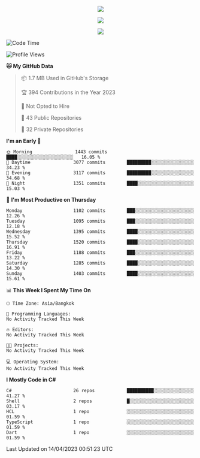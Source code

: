 <p align="center">
  <a href="say-hi.gif"> 
    <img align="center" src="say-hi.gif"/>
  </a>
</p>
<p align="center">
  <a href="https://github.com/htthinh1999">
    <img align="center" src="https://github-readme-stats-kappa-pink.vercel.app/api?username=htthinh1999&show_icons=true&count_private=true&theme=dracula"/>
  </a>
</p>
<p align="center">
  <a href="https://github.com/htthinh1999">
    <img src="https://github-readme-stats-kappa-pink.vercel.app/api/top-langs/?username=htthinh1999&layout=compact&langs_count=6&count_private=true&hide=tsql,hlsl,glsl,shaderlab&theme=dracula"/>
  </a>
</p>

<!--START_SECTION:waka-->
![Code Time](http://img.shields.io/badge/Code%20Time-0%20secs-blue)

![Profile Views](http://img.shields.io/badge/Profile%20Views-0-blue)

**🐱 My GitHub Data** 

> 📦 1.7 MB Used in GitHub's Storage 
 > 
> 🏆 394 Contributions in the Year 2023
 > 
> 🚫 Not Opted to Hire
 > 
> 📜 43 Public Repositories 
 > 
> 🔑 32 Private Repositories 
 > 
**I'm an Early 🐤** 

```text
🌞 Morning                1443 commits        ████░░░░░░░░░░░░░░░░░░░░░   16.05 % 
🌆 Daytime                3077 commits        █████████░░░░░░░░░░░░░░░░   34.23 % 
🌃 Evening                3117 commits        █████████░░░░░░░░░░░░░░░░   34.68 % 
🌙 Night                  1351 commits        ████░░░░░░░░░░░░░░░░░░░░░   15.03 % 
```
📅 **I'm Most Productive on Thursday** 

```text
Monday                   1102 commits        ███░░░░░░░░░░░░░░░░░░░░░░   12.26 % 
Tuesday                  1095 commits        ███░░░░░░░░░░░░░░░░░░░░░░   12.18 % 
Wednesday                1395 commits        ████░░░░░░░░░░░░░░░░░░░░░   15.52 % 
Thursday                 1520 commits        ████░░░░░░░░░░░░░░░░░░░░░   16.91 % 
Friday                   1188 commits        ███░░░░░░░░░░░░░░░░░░░░░░   13.22 % 
Saturday                 1285 commits        ████░░░░░░░░░░░░░░░░░░░░░   14.30 % 
Sunday                   1403 commits        ████░░░░░░░░░░░░░░░░░░░░░   15.61 % 
```


📊 **This Week I Spent My Time On** 

```text
🕑︎ Time Zone: Asia/Bangkok

💬 Programming Languages: 
No Activity Tracked This Week

🔥 Editors: 
No Activity Tracked This Week

🐱‍💻 Projects: 
No Activity Tracked This Week

💻 Operating System: 
No Activity Tracked This Week
```

**I Mostly Code in C#** 

```text
C#                       26 repos            ██████████░░░░░░░░░░░░░░░   41.27 % 
Shell                    2 repos             █░░░░░░░░░░░░░░░░░░░░░░░░   03.17 % 
HCL                      1 repo              ░░░░░░░░░░░░░░░░░░░░░░░░░   01.59 % 
TypeScript               1 repo              ░░░░░░░░░░░░░░░░░░░░░░░░░   01.59 % 
Dart                     1 repo              ░░░░░░░░░░░░░░░░░░░░░░░░░   01.59 % 
```




 Last Updated on 14/04/2023 00:51:23 UTC
<!--END_SECTION:waka-->
